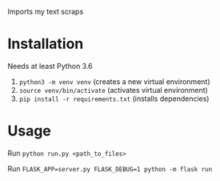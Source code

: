 Imports my text scraps


# Installation

Needs at least Python 3.6

1. `python3 -m venv venv` (creates a new virtual environment)
2. `source venv/bin/activate` (activates virtual environment)
3. `pip install -r requirements.txt` (installs dependencies)


# Usage

Run `python run.py <path_to_files>`

Run `FLASK_APP=server.py FLASK_DEBUG=1 python -m flask run`